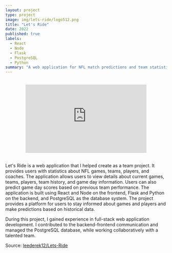 ```yaml
---
layout: project
type: project
image: img/lets-ride/logo512.png
title: "Let's Ride"
date: 2022
published: true
labels:
  - React
  - Node
  - Flask
  - PostgreSQL
  - Python
summary: "A web application for NFL match predictions and team statistics."
---
```


<br>

<div style="display: flex; justify-content: center;">
  <div style="position: relative; padding-bottom: 42.1875%; width: 75%;">
    <iframe src="https://www.youtube.com/embed/3SC3iTlf73E" frameborder="0" allowfullscreen style="position: absolute; top: 0; left: 0; width: 100%; height: 100%;"></iframe>
  </div>
</div>

<br>

Let's Ride is a web application that I helped create as a team project. It provides users with statistics about NFL games, teams, players, and coaches. The application allows users to view details about current games, teams, players, team history, and game day information. Users can also predict game day scores based on previous team performance. The application is built using React and Node on the frontend, Flask and Python on the backend, and PostgreSQL as the database system. The project provides a platform for users to stay informed about games and players and make predictions based on historical data.

During this project, I gained experience in full-stack web application development. I contributed to the backend-frontend communication and managed the PostgreSQL database, while working collaboratively with a talented team.




Source: <a href="https://github.com/leederek12/Lets-Ride"><i class="large github icon "></i>leederek12/Lets-Ride</a>
